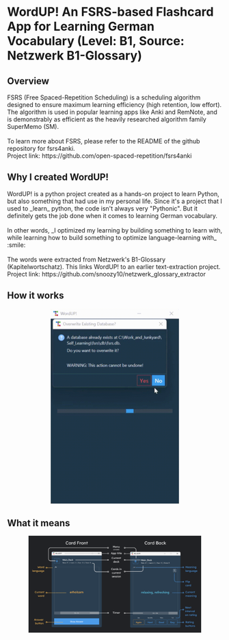 <h1>WordUP! An FSRS-based Flashcard App for Learning German Vocabulary (Level: B1, Source: Netzwerk B1-Glossary)</h1>

<h2>Overview</h2>
FSRS (Free Spaced-Repetition Scheduling) is a scheduling algorithm designed to ensure maximum learning efficiency (high retention, low effort).
The algorithm is used in popular learning apps like Anki and RemNote, and is demonstrably as efficient as the heavily researched algorithm family SuperMemo (SM).
<br/><br/>
To learn more about FSRS, please refer to the README of the github repository for fsrs4anki.
<br/>
Project link: https://github.com/open-spaced-repetition/fsrs4anki

<h2>Why I created WordUP!</h2>
WordUP! is a python project created as a hands-on project to learn Python, but also something that had use in my personal life.
Since it's a project that I used to _learn_ python, the code isn't always very "Pythonic". But it definitely gets the job done when it comes to learning German vocabulary.
<br/><br/>
In other words, _I optimized my learning by building something to learn with, while learning how to build something to optimize language-learning with_ :smile:
<br/><br/>
The words were extracted from Netzwerk's B1-Glossary (Kapitelwortschatz). This links WordUP! to an earlier text-extraction project.
<br/>
Project link: https://github.com/snoozy10/netzwerk_glossary_extractor

<h2>How it works</h2>
<p align="center">
  <img src="docs/demo.gif" width="300" alt="Demo GIF">
</p>

<h2>What it means</h2>
<p align="center">
  <img width=80% height=auto alt="front_back_labelled" src="docs/front_back_labelled.png" />
</p>
